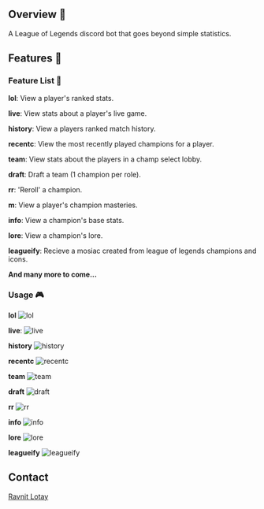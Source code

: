## Overview :crystal_ball:
A League of Legends discord bot that goes beyond simple statistics.
## Features :scroll:

### Feature List :bookmark_tabs:

**lol**: View a player's ranked stats.

**live**: View stats about a player's live game.

**history**: View a players ranked match history.

**recentc**: View the most recently played champions for a player.

**team**: View stats about the players in a champ select lobby.

**draft**: Draft a team (1 champion per role).

**rr**: 'Reroll' a champion.

**m**: View a player's champion masteries.

**info**: View a champion's base stats.

**lore**: View a champion's lore.

**leagueify**: Recieve a mosiac created from league of legends champions and icons.

**And many more to come...**
### Usage :video_game:
**lol**
![lol](./funtionality/lol.PNG "lol")

**live**: 
![live](./funtionality/live.PNG "live")

**history**
![history](./funtionality/history.PNG "history")

**recentc**
![recentc](./funtionality/recentc.PNG "recentc")

**team**
![team](./funtionality/team.PNG "team")

**draft**
![draft](./funtionality/draft.PNG "draft")

**rr**
![rr](./funtionality/rr.PNG "rr")

**info**
![info](./funtionality/info.PNG "info")

**lore**
![lore](./funtionality/lore.PNG "lore")

**leagueify** 
![leagueify](./funtionality/leagueify.PNG "leagueify")
## Contact
[Ravnit Lotay](https://github.com/Ravnit202)

